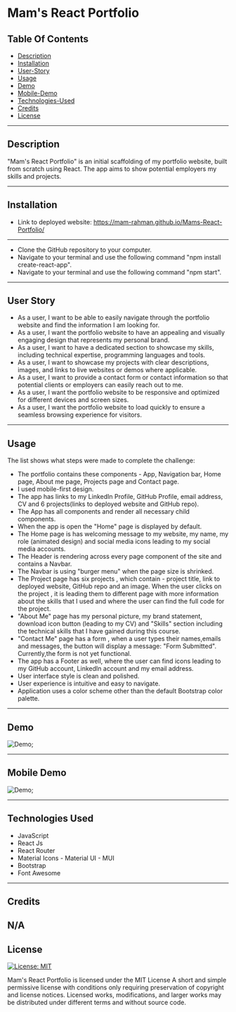 # Mam's React Portfolio

 ## Table Of Contents
  - [Description](#description)
  - [Installation](#installation)
  - [User-Story](#user-story)
  - [Usage](#usage)
  - [Demo](#demo)
  - [Mobile-Demo](#mobile-demo)
  - [Technologies-Used](#technologies-used)
  - [Credits](#credits)
  - [License](#license)

--- 

## Description
"Mam's React Portfolio" is an initial scaffolding of my portfolio website, built from scratch using React. The app aims to show potential employers my skills and projects.

--- 

## Installation
 
- Link to deployed website: https://mam-rahman.github.io/Mams-React-Portfolio/ 
--- 

- Clone the GitHub repository to your computer.
- Navigate to your terminal and use the following command "npm install create-react-app".
- Navigate to your terminal and use the following command "npm start".

 
---

## User Story 
- As a user, I want to be able to easily navigate through the portfolio website and find the information I am looking for.
- As a user, I want the portfolio website to have an appealing and visually engaging design that represents my personal brand.
- As a user, I want to have a dedicated section to showcase my skills, including technical expertise, programming languages and tools.
- As a user, I want to showcase my projects with clear descriptions, images, and links to live websites or demos where applicable.
- As a user, I want to provide a contact form or contact information so that potential clients or employers can easily reach out to me.
- As a user, I want the portfolio website to be responsive and optimized for different devices and screen sizes.
- As a user, I want the portfolio website to load quickly to ensure a seamless browsing experience for visitors.


---


## Usage
The list shows what steps were made to complete the challenge:
- The portfolio contains these components - App, Navigation bar, Home page, About me page, Projects page and Contact page.
- I used mobile-first design.
- The app has links to my LinkedIn Profile, GitHub Profile, email address, CV and 6 projects(links to deployed website and GitHub repo).
- The App has all components and render all necessary child components.
- When the app is open the "Home" page is displayed by default.
- The Home page is has welcoming message to my website, my name, my role (animated design) and social media icons leading to my social media accounts.
- The Header is rendering across every page component of the site and contains a Navbar.
- The Navbar is using "burger menu" when the page size is shrinked.
- The Project page has six projects , which contain - project title, link to deployed website, GitHub repo and an image. When the user clicks on the project , it is leading them to different page with more information about the skills that I used and where the user can find the full code for the project.
- "About Me" page has my personal picture, my brand statement, download icon button (leading to my CV) and "Skills" section including the technical skills that I have gained during this course.
- "Contact Me" page has a form , when a user types their names,emails and messages, the button will display a message: "Form Submitted". Currently,the form is not yet functional. 
- The app has a Footer as well, where the user can find icons leading to my GitHub account, LinkedIn account and my email address.
- User interface style is clean and polished.
- User experience is intuitive and easy to navigate.
- Application uses a color scheme other than the default Bootstrap color palette.


---


## Demo
![Demo](./src/images/demo-screen.gif);

---

## Mobile Demo
![Demo](./src/images/demo-phone.gif);

---




## Technologies Used
- JavaScript
- React Js
- React Router
- Material Icons - Material UI - MUI
- Bootstrap
- Font Awesome

---

## Credits

N/A
---


## License

[![License: MIT](https://img.shields.io/badge/License-MIT-blue.svg)](https://opensource.org/licenses/MIT)

Mam's React Portfolio is licensed under the
MIT License
A short and simple permissive license with conditions only requiring preservation of copyright and license notices. Licensed works, modifications, and larger works may be distributed under different terms and without source code.



